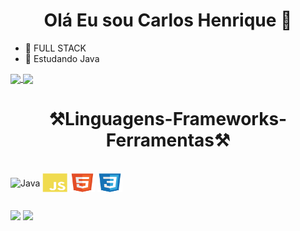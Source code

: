 <h1 align="center"> Olá Eu sou Carlos Henrique 👋 </h1> 
  

- 🔭 FULL STACK
  <br>
- 🌱 Estudando Java

<a href="https://github.com/CarlosH505/github-readme-stats">
  <img height=180 align="center" src="https://github-readme-stats.vercel.app/api?username=CarlosH505&show_icons=true&theme=tokyonight&include_all_commits=true&rank_icon=github&locale=pt-br" />
</a>
  
<a href="https://github.com/CarlosH505/convoychat">
  <img height=180 align="center" src="https://github-readme-stats.vercel.app/api/top-langs?username=CarlosH505&layout=compact&hide_progress=true&card_width=300&locale=pt-br" />
</a>


<h1 align="center">⚒️Linguagens-Frameworks-Ferramentas⚒️</h1>                                                   

<div style="display: inline_block"><br>
  <img align="center" alt="Java" height="30" width="40" src="https://cdn.jsdelivr.net/gh/devicons/devicon@latest/icons/java/java-original-wordmark.svg">
  <img align="center" alt="Js" height="30" width="40" src="https://raw.githubusercontent.com/devicons/devicon/master/icons/javascript/javascript-plain.svg">
  <img align="center" alt="HTML" height="30" width="40" src="https://raw.githubusercontent.com/devicons/devicon/master/icons/html5/html5-original.svg">
  <img align="center" alt="CSS" height="30" width="40" src="https://raw.githubusercontent.com/devicons/devicon/master/icons/css3/css3-original.svg">
</div>

##

<div> 
  <a href = "mailto:carlinhoshenrique505@gmail.com"><img src="https://img.shields.io/badge/-Gmail-%23333?style=for-the-badge&logo=gmail&logoColor=white" target="_blank"></a>
  <a href="https://www.linkedin.com/in/carlossilva505/" target="_blank"><img src="https://img.shields.io/badge/-LinkedIn-%230077B5?style=for-the-badge&logo=linkedin&logoColor=white" target="_blank"></a>   
</div>
